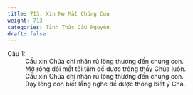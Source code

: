 ```yaml
---
title: 713. Xin Mở Mắt Chúng Con
weight: 713
categories: Tỉnh Thức Cầu Nguyện
draft: false
---
```

<dl><dt>Câu 1:</dt><dd data-verse="1">Cầu xin Chúa chí nhân rủ lòng thương đến chúng con. <br/>Mở rộng đôi mắt tối tăm để được trông thấy Chúa luôn. <br/>Cầu xin Chúa chí nhân rủ lòng thương đến chúng con. <br/>Dạy lòng con biết lắng nghe để được thông biết ý Cha. </dd></dl>